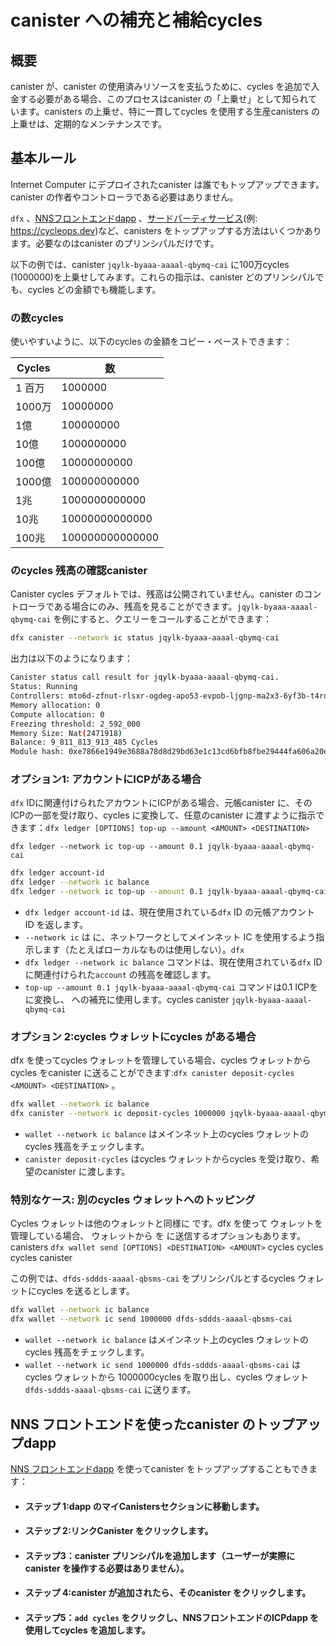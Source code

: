 # canister への補充と補給cycles

## 概要

canister が、canister の使用済みリソースを支払うために、cycles を追加で入金する必要がある場合、このプロセスはcanister の「上乗せ」として知られています。canisters の上乗せ、特に一貫してcycles を使用する生産canisters の上乗せは、定期的なメンテナンスです。

## 基本ルール

Internet Computer にデプロイされたcanister は誰でもトップアップできます。canister の作者やコントローラである必要はありません。

`dfx` 、[NNSフロントエンドdapp](https://nns.ic0.app) 、[サードパーティサービス](/docs/developer-docs/setup/cycles/cycles_management_services.md)(例: https://cycleops.dev)など、canisters をトップアップする方法はいくつかあります。必要なのはcanister のプリンシパルだけです。

以下の例では、canister `jqylk-byaaa-aaaal-qbymq-cai` に100万cycles (1000000)を上乗せしてみます。これらの指示は、canister どのプリンシパルでも、cycles どの金額でも機能します。

### の数cycles

使いやすいように、以下のcycles の金額をコピー・ペーストできます：

| Cycles | 数 |
| --- | --- |
| 1 百万 | 1000000 |
| 1000万 | 10000000 |
| 1億 | 100000000 |
| 10億 | 1000000000 |
| 100億 | 10000000000 |
| 1000億 | 100000000000 |
| 1兆 | 1000000000000 |
| 10兆 | 10000000000000 |
| 100兆 | 100000000000000 |

### のcycles 残高の確認canister

Canister cycles デフォルトでは、残高は公開されていません。canister のコントローラである場合にのみ、残高を見ることができます。`jqylk-byaaa-aaaal-qbymq-cai` を例にすると、クエリーをコールすることができます：

``` bash
dfx canister --network ic status jqylk-byaaa-aaaal-qbymq-cai
```

出力は以下のようになります：

``` bash
Canister status call result for jqylk-byaaa-aaaal-qbymq-cai.
Status: Running
Controllers: mto6d-zfnut-rlsxr-ogdeg-apo53-evpob-ljgnp-ma2x3-6yf3b-t4rd5-qqe t5j57-vyaaa-aaaal-qatsq-cai
Memory allocation: 0
Compute allocation: 0
Freezing threshold: 2_592_000
Memory Size: Nat(2471918)
Balance: 9_811_813_913_485 Cycles
Module hash: 0xe7866e1949e3688a78d8d29bd63e1c13cd6bfb8fbe29444fa606a20e0b1e33f0
```

### オプション1: アカウントにICPがある場合

`dfx` IDに関連付けられたアカウントにICPがある場合、元帳canister に、そのICPの一部を受け取り、cycles に変換して、任意のcanister に渡すように指示できます：`dfx ledger [OPTIONS] top-up --amount <AMOUNT> <DESTINATION>`

    dfx ledger --network ic top-up --amount 0.1 jqylk-byaaa-aaaal-qbymq-cai

``` bash
dfx ledger account-id
dfx ledger --network ic balance
dfx ledger --network ic top-up --amount 0.1 jqylk-byaaa-aaaal-qbymq-cai
```

- `dfx ledger account-id` は、現在使用されている`dfx` ID の元帳アカウント ID を返します。
- `--network ic` は に、ネットワークとしてメインネット IC を使用するよう指示します（たとえばローカルなものは使用しない）。`dfx` 
- `dfx ledger --network ic balance` コマンドは、現在使用されている`dfx` ID に関連付けられた`account` の残高を確認します。
- `top-up --amount 0.1 jqylk-byaaa-aaaal-qbymq-cai` コマンドは0.1 ICPを に変換し、  への補充に使用します。cycles canister `jqylk-byaaa-aaaal-qbymq-cai`

### オプション 2:cycles ウォレットにcycles がある場合

dfx を使ってcycles ウォレットを管理している場合、cycles ウォレットからcycles をcanister に送ることができます:`dfx canister deposit-cycles <AMOUNT> <DESTINATION>` 。

``` bash
dfx wallet --network ic balance
dfx canister --network ic deposit-cycles 1000000 jqylk-byaaa-aaaal-qbymq-cai 
```

- `wallet --network ic balance` はメインネット上のcycles ウォレットのcycles 残高をチェックします。
- `canister deposit-cycles` はcycles ウォレットからcycles を受け取り、希望のcanister に渡します。

### 特別なケース: 別のcycles ウォレットへのトッピング

Cycles ウォレットは他のウォレットと同様に です。dfx を使って ウォレットを管理している場合、 ウォレットから を に送信するオプションもあります。canisters `dfx wallet send [OPTIONS] <DESTINATION> <AMOUNT>` cycles cycles cycles canister 

この例では、`dfds-sddds-aaaal-qbsms-cai` をプリンシパルとするcycles ウォレットにcycles を送るとします。

``` bash
dfx wallet --network ic balance
dfx wallet --network ic send 1000000 dfds-sddds-aaaal-qbsms-cai 
```

- `wallet --network ic balance` はメインネット上のcycles ウォレットのcycles 残高をチェックします。
- `wallet --network ic send 1000000 dfds-sddds-aaaal-qbsms-cai` はcycles ウォレットから 1000000cycles を取り出し、cycles ウォレット`dfds-sddds-aaaal-qbsms-cai` に送ります。

## NNS フロントエンドを使ったcanister のトップアップdapp

[NNS フロントエンドdapp](https://nns.ic0.app) を使ってcanister をトップアップすることもできます：

- #### ステップ 1:dapp の**マイCanisters**セクションに移動します。
- #### ステップ 2:**リンクCanister** をクリックします。
- #### ステップ3：canister プリンシパルを追加します（ユーザーが実際にcanister を操作する必要はありません）。
- #### ステップ 4:canister が追加されたら、そのcanister をクリックします。
- #### ステップ5：`add cycles` をクリックし、NNSフロントエンドのICPdapp を使用してcycles を追加します。

<!---
# Topping up & refilling a canister with cycles

## Overview 

When a canister needs to have additional cycles deposited into it to pay for the canister's used resources, this process is known as 'topping up' the canister. Topping up canisters, especially production canisters that consistently use cycles, is routine maintenance. 

## Basic rules 

Anyone can top up any canister deployed to the Internet Computer; you do not need to be the author or controller of the canister.

There are a few different ways to top up canisters, such as via `dfx`, [NNS frontend dapp](https://nns.ic0.app), or [third-party service](/docs/developer-docs/setup/cycles/cycles_management_services.md)(e.g. https://cycleops.dev). All one needs is the canister's principal.

In the following examples, we will try to top up canister `jqylk-byaaa-aaaal-qbymq-cai`  with a million cycles (1000000). These instructions can work for any canister principal or any cycles amount.

### Number of cycles
For ease of use, you can copy/paste the cycles amounts below:

| Cycles            | Number        |
| -----------       | -----------   |
| 1 million         | 1000000         |
| 10 million        | 10000000         |
| 100 million       | 100000000         |
| 1 billion         | 1000000000         |
| 10 billion        | 10000000000         |
| 100 billion       | 100000000000         |
| 1 trillion        | 1000000000000         |
| 10 trillion       | 10000000000000         |
| 100 trillion      | 100000000000000         |

### Checking the cycles balance of a canister

Canister cycles balances are not exposed publicly by default; you can only see them if you are the controller of a canister. Using `jqylk-byaaa-aaaal-qbymq-cai` as an example, you can query it by calling:

```bash
dfx canister --network ic status jqylk-byaaa-aaaal-qbymq-cai
```

Output will look like this:

```bash
Canister status call result for jqylk-byaaa-aaaal-qbymq-cai.
Status: Running
Controllers: mto6d-zfnut-rlsxr-ogdeg-apo53-evpob-ljgnp-ma2x3-6yf3b-t4rd5-qqe t5j57-vyaaa-aaaal-qatsq-cai
Memory allocation: 0
Compute allocation: 0
Freezing threshold: 2_592_000
Memory Size: Nat(2471918)
Balance: 9_811_813_913_485 Cycles
Module hash: 0xe7866e1949e3688a78d8d29bd63e1c13cd6bfb8fbe29444fa606a20e0b1e33f0
```

### Option 1: If you have ICP on your account

If you have ICP on the account associated with a `dfx` identity, you can tell the ledger canister to take some of that ICP, convert it to cycles, and give it to a canister of your choice: `dfx ledger [OPTIONS] top-up --amount <AMOUNT> <DESTINATION>`

```
dfx ledger --network ic top-up --amount 0.1 jqylk-byaaa-aaaal-qbymq-cai
```

```bash
dfx ledger account-id
dfx ledger --network ic balance
dfx ledger --network ic top-up --amount 0.1 jqylk-byaaa-aaaal-qbymq-cai
```

-   The `dfx ledger account-id` returns the ledger account id of the current `dfx` identity used.
-   `--network ic` tells `dfx` to use the mainnet IC as the network (not anything local for example).
-   The `dfx ledger --network ic balance` command checks how much balance is on the `account` associated with the current `dfx` identity used.
-   `top-up --amount 0.1 jqylk-byaaa-aaaal-qbymq-cai` command converts 0.1 ICP into cycles and uses them to refill canister `jqylk-byaaa-aaaal-qbymq-cai`.


### Option 2: If you have cycles on your cycles wallet

If you have a cycles wallet you control via dfx, you can send cycles from your cycles wallet to a canister of your choice: `dfx canister deposit-cycles <AMOUNT> <DESTINATION>`.

```bash
dfx wallet --network ic balance
dfx canister --network ic deposit-cycles 1000000 jqylk-byaaa-aaaal-qbymq-cai 
```

-   The `wallet --network ic balance` checks the cycles balance of your cycles wallet on the mainnet.
-   The `canister deposit-cycles` takes cycles from your cycles wallet and gives them to the canister of your choice.

### Special case: topping up another cycles wallet

Cycles wallets are canisters like any other, so you can top them up as well. If you have a cycles wallet you control via dfx, there is another option as well for sending cycles from your cycles wallet to a canister of your choice: `dfx wallet send [OPTIONS] <DESTINATION> <AMOUNT>`.

In this example, we assume we are sending cycles to a cycles wallet with principal `dfds-sddds-aaaal-qbsms-cai`.

```bash
dfx wallet --network ic balance
dfx wallet --network ic send 1000000 dfds-sddds-aaaal-qbsms-cai 
```

-   The `wallet --network ic balance` checks the cycles balance of your cycles wallet on the mainnet.
-   The `wallet --network ic send 1000000 dfds-sddds-aaaal-qbsms-cai` takes 1000000 cycles from your cycles wallet and sends them to cycles wallet `dfds-sddds-aaaal-qbsms-cai`.

## Topping up a canister with the NNS frontend dapp

You can also top up any canister via the [NNS frontend dapp](https://nns.ic0.app):

- #### Step 1: Navigate to the **My Canisters** section of the dapp.
- #### Step 2: Click **Link Canister**.
- #### Step 3: Add a canister principal (it is not necessary for the user to actually control said canister).
- #### Step 4: Once canister is added, click on that canister.
- #### Step 5: Click `add cycles` to add cycles using the ICP in your NNS frontend dapp.

-->
